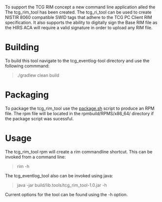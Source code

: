 To support the TCG RIM concept a new command line application alled the The tcg_rim_tool has been created. 
The tcg_ri_tool can be used to create NISTIR 8060 compatible SWID tags that adhere to the TCG PC Client RIM specification.
It also supports the ability to digitally sign the Base RIM file as the HIRS ACA will require a valid signature in order to
upload any RIM file.

# Building
To build this tool navigate to the tcg_eventlog-tool directory and use the following commmand: 
> ./gradlew clean build

# Packaging

To package the tcg_rim_tool use the [package.sh](https://github.com/nsacyber/HIRS/blob/master/tools/tcg_rim_tool/package.sh) script to produce an RPM file.
The rpm file will be located in the rpmbuild/RPMS/x86_64/ directory if the package script was sucessful.

# Usage

The tcg_rim_tool rpm will create a rim commandline shortcut. This can be invoked from a command line:
> rim -h

The tcg_eventlog_tool also can be invoked using java:

> java -jar build/lib.tools/tcg_rim_tool-1.0.jar -h

Current options for the tool can be found using the -h option.
